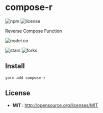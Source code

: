 # compose-r

![npm](https://img.shields.io/npm/v/compose-r.svg) ![license](https://img.shields.io/npm/l/compose-r.svg)

Reverse Compose Function

![nodei.co](https://nodei.co/npm/compose-r.png?downloads=true&downloadRank=true&stars=true)

![stars](https://img.shields.io/github/stars/rajatsharma/compose-r.svg)
![forks](https://img.shields.io/github/forks/rajatsharma/compose-r.svg)

## Install

`yarn add compose-r`

## License

- **MIT** : http://opensource.org/licenses/MIT
